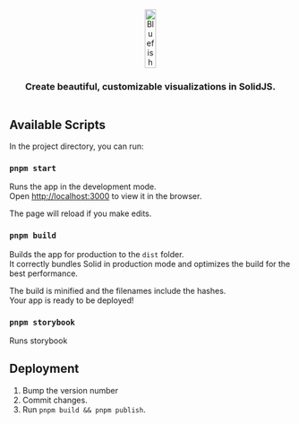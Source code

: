 <div align="center" style="display:flex;flex-direction:column;">
  <a href="https://bluefishjs.org/">
    <img src="https://github.com/bluefishjs/bluefish/assets/21694516/063a0056-3386-430d-a18b-cfbecf500c0b" alt="Bluefish" width="20%">
  </a>
  <h3>Create beautiful, customizable visualizations in SolidJS.</h3>
</div>

## Available Scripts

In the project directory, you can run:

### `pnpm start`

Runs the app in the development mode.<br>
Open [http://localhost:3000](http://localhost:3000) to view it in the browser.

The page will reload if you make edits.<br>

### `pnpm build`

Builds the app for production to the `dist` folder.<br>
It correctly bundles Solid in production mode and optimizes the build for the best performance.

The build is minified and the filenames include the hashes.<br>
Your app is ready to be deployed!

### `pnpm storybook`

Runs storybook

## Deployment

1. Bump the version number
2. Commit changes.
3. Run `pnpm build && pnpm publish`.
